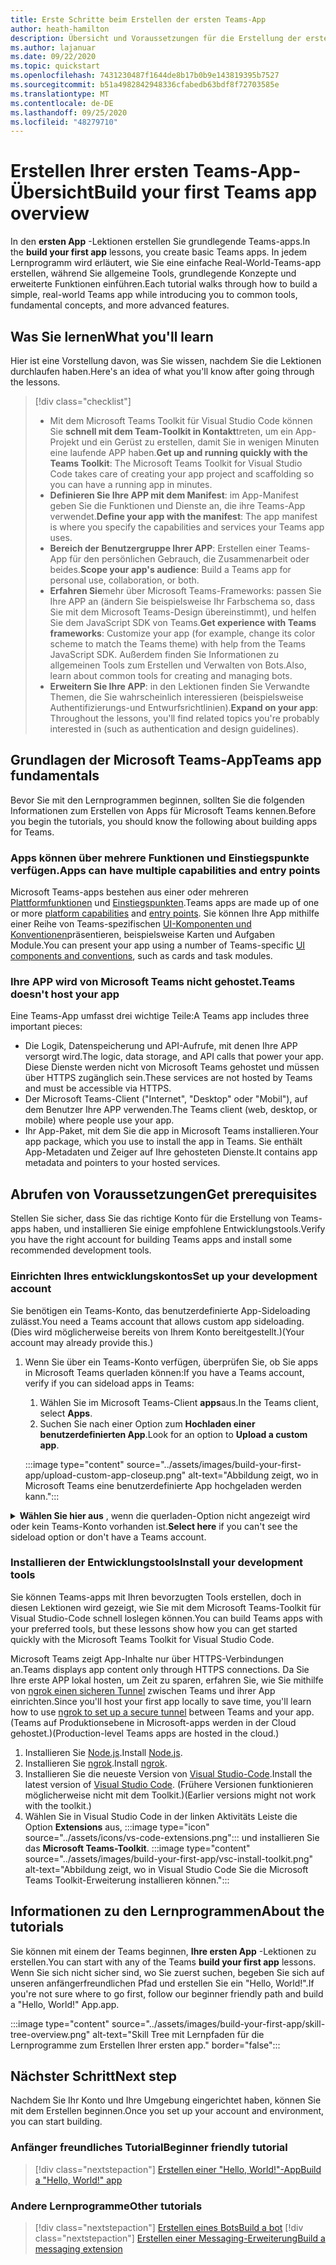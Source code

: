 ```yaml
---
title: Erste Schritte beim Erstellen der ersten Teams-App
author: heath-hamilton
description: Übersicht und Voraussetzungen für die Erstellung der ersten Microsoft Teams-App
ms.author: lajanuar
ms.date: 09/22/2020
ms.topic: quickstart
ms.openlocfilehash: 7431230487f1644de8b17b0b9e143819395b7527
ms.sourcegitcommit: b51a4982842948336cfabedb63bdf8f72703585e
ms.translationtype: MT
ms.contentlocale: de-DE
ms.lasthandoff: 09/25/2020
ms.locfileid: "48279710"
---
```

# <a name="build-your-first-teams-app-overview"></a><span data-ttu-id="e1a92-103">Erstellen Ihrer ersten Teams-App-Übersicht</span><span class="sxs-lookup"><span data-stu-id="e1a92-103">Build your first Teams app overview</span></span>

<span data-ttu-id="e1a92-104">In den **ersten App** -Lektionen erstellen Sie grundlegende Teams-apps.</span><span class="sxs-lookup"><span data-stu-id="e1a92-104">In the **build your first app** lessons, you create basic Teams apps.</span></span> <span data-ttu-id="e1a92-105">In jedem Lernprogramm wird erläutert, wie Sie eine einfache Real-World-Teams-app erstellen, während Sie allgemeine Tools, grundlegende Konzepte und erweiterte Funktionen einführen.</span><span class="sxs-lookup"><span data-stu-id="e1a92-105">Each tutorial walks through how to build a simple, real-world Teams app while introducing you to common tools, fundamental concepts, and more advanced features.</span></span>

## <a name="what-youll-learn"></a><span data-ttu-id="e1a92-106">Was Sie lernen</span><span class="sxs-lookup"><span data-stu-id="e1a92-106">What you'll learn</span></span>

<span data-ttu-id="e1a92-107">Hier ist eine Vorstellung davon, was Sie wissen, nachdem Sie die Lektionen durchlaufen haben.</span><span class="sxs-lookup"><span data-stu-id="e1a92-107">Here's an idea of what you'll know after going through the lessons.</span></span>

> [!div class="checklist"]
  >
  > * <span data-ttu-id="e1a92-108">Mit dem Microsoft Teams Toolkit für Visual Studio Code können Sie **schnell mit dem Team-Toolkit in Kontakt**treten, um ein App-Projekt und ein Gerüst zu erstellen, damit Sie in wenigen Minuten eine laufende APP haben.</span><span class="sxs-lookup"><span data-stu-id="e1a92-108">**Get up and running quickly with the Teams Toolkit**: The Microsoft Teams Toolkit for Visual Studio Code takes care of creating your app project and scaffolding so you can have a running app in minutes.</span></span>
  > * <span data-ttu-id="e1a92-109">**Definieren Sie Ihre APP mit dem Manifest**: im App-Manifest geben Sie die Funktionen und Dienste an, die ihre Teams-App verwendet.</span><span class="sxs-lookup"><span data-stu-id="e1a92-109">**Define your app with the manifest**: The app manifest is where you specify the capabilities and services your Teams app uses.</span></span>
  > * <span data-ttu-id="e1a92-110">**Bereich der Benutzergruppe Ihrer APP**: Erstellen einer Teams-App für den persönlichen Gebrauch, die Zusammenarbeit oder beides.</span><span class="sxs-lookup"><span data-stu-id="e1a92-110">**Scope your app's audience**: Build a Teams app for personal use, collaboration, or both.</span></span>
  > * <span data-ttu-id="e1a92-111">**Erfahren Sie**mehr über Microsoft Teams-Frameworks: passen Sie Ihre APP an (ändern Sie beispielsweise Ihr Farbschema so, dass Sie mit dem Microsoft Teams-Design übereinstimmt), und helfen Sie dem JavaScript SDK von Teams.</span><span class="sxs-lookup"><span data-stu-id="e1a92-111">**Get experience with Teams frameworks**: Customize your app (for example, change its color scheme to match the Teams theme) with help from the Teams JavaScript SDK.</span></span> <span data-ttu-id="e1a92-112">Außerdem finden Sie Informationen zu allgemeinen Tools zum Erstellen und Verwalten von Bots.</span><span class="sxs-lookup"><span data-stu-id="e1a92-112">Also, learn about common tools for creating and managing bots.</span></span>
  > * <span data-ttu-id="e1a92-113">**Erweitern Sie Ihre APP**: in den Lektionen finden Sie Verwandte Themen, die Sie wahrscheinlich interessieren (beispielsweise Authentifizierungs-und Entwurfsrichtlinien).</span><span class="sxs-lookup"><span data-stu-id="e1a92-113">**Expand on your app**: Throughout the lessons, you'll find related topics you're probably interested in (such as authentication and design guidelines).</span></span>

## <a name="teams-app-fundamentals"></a><span data-ttu-id="e1a92-114">Grundlagen der Microsoft Teams-App</span><span class="sxs-lookup"><span data-stu-id="e1a92-114">Teams app fundamentals</span></span>

<span data-ttu-id="e1a92-115">Bevor Sie mit den Lernprogrammen beginnen, sollten Sie die folgenden Informationen zum Erstellen von Apps für Microsoft Teams kennen.</span><span class="sxs-lookup"><span data-stu-id="e1a92-115">Before you begin the tutorials, you should know the following about building apps for Teams.</span></span>

### <a name="apps-can-have-multiple-capabilities-and-entry-points"></a><span data-ttu-id="e1a92-116">Apps können über mehrere Funktionen und Einstiegspunkte verfügen.</span><span class="sxs-lookup"><span data-stu-id="e1a92-116">Apps can have multiple capabilities and entry points</span></span>

<span data-ttu-id="e1a92-117">Microsoft Teams-apps bestehen aus einer oder mehreren [Plattformfunktionen](../concepts/capabilities-overview.md) und [Einstiegspunkten](../concepts/extensibility-points.md).</span><span class="sxs-lookup"><span data-stu-id="e1a92-117">Teams apps are made up of one or more [platform capabilities](../concepts/capabilities-overview.md) and [entry points](../concepts/extensibility-points.md).</span></span> <span data-ttu-id="e1a92-118">Sie können Ihre App mithilfe einer Reihe von Teams-spezifischen [UI-Komponenten und Konventionen](../concepts/extensibility-points.md#ui-components)präsentieren, beispielsweise Karten und Aufgaben Module.</span><span class="sxs-lookup"><span data-stu-id="e1a92-118">You can present your app using a number of Teams-specific [UI components and conventions](../concepts/extensibility-points.md#ui-components), such as cards and task modules.</span></span>

### <a name="teams-doesnt-host-your-app"></a><span data-ttu-id="e1a92-119">Ihre APP wird von Microsoft Teams nicht gehostet.</span><span class="sxs-lookup"><span data-stu-id="e1a92-119">Teams doesn't host your app</span></span>

<span data-ttu-id="e1a92-120">Eine Teams-App umfasst drei wichtige Teile:</span><span class="sxs-lookup"><span data-stu-id="e1a92-120">A Teams app includes three important pieces:</span></span>

* <span data-ttu-id="e1a92-121">Die Logik, Datenspeicherung und API-Aufrufe, mit denen Ihre APP versorgt wird.</span><span class="sxs-lookup"><span data-stu-id="e1a92-121">The logic, data storage, and API calls that power your app.</span></span> <span data-ttu-id="e1a92-122">Diese Dienste werden nicht von Microsoft Teams gehostet und müssen über HTTPS zugänglich sein.</span><span class="sxs-lookup"><span data-stu-id="e1a92-122">These services are not hosted by Teams and must be accessible via HTTPS.</span></span>
* <span data-ttu-id="e1a92-123">Der Microsoft Teams-Client ("Internet", "Desktop" oder "Mobil"), auf dem Benutzer Ihre APP verwenden.</span><span class="sxs-lookup"><span data-stu-id="e1a92-123">The Teams client (web, desktop, or mobile) where people use your app.</span></span>
* <span data-ttu-id="e1a92-124">Ihr App-Paket, mit dem Sie die app in Microsoft Teams installieren.</span><span class="sxs-lookup"><span data-stu-id="e1a92-124">Your app package, which you use to install the app in Teams.</span></span> <span data-ttu-id="e1a92-125">Sie enthält App-Metadaten und Zeiger auf Ihre gehosteten Dienste.</span><span class="sxs-lookup"><span data-stu-id="e1a92-125">It contains app metadata and pointers to your hosted services.</span></span>

## <a name="get-prerequisites"></a><span data-ttu-id="e1a92-126">Abrufen von Voraussetzungen</span><span class="sxs-lookup"><span data-stu-id="e1a92-126">Get prerequisites</span></span>

<span data-ttu-id="e1a92-127">Stellen Sie sicher, dass Sie das richtige Konto für die Erstellung von Teams-apps haben, und installieren Sie einige empfohlene Entwicklungstools.</span><span class="sxs-lookup"><span data-stu-id="e1a92-127">Verify you have the right account for building Teams apps and install some recommended development tools.</span></span>

### <a name="set-up-your-development-account"></a><span data-ttu-id="e1a92-128">Einrichten Ihres entwicklungskontos</span><span class="sxs-lookup"><span data-stu-id="e1a92-128">Set up your development account</span></span>

<span data-ttu-id="e1a92-129">Sie benötigen ein Teams-Konto, das benutzerdefinierte App-Sideloading zulässt.</span><span class="sxs-lookup"><span data-stu-id="e1a92-129">You need a Teams account that allows custom app sideloading.</span></span> <span data-ttu-id="e1a92-130">(Dies wird möglicherweise bereits von Ihrem Konto bereitgestellt.)</span><span class="sxs-lookup"><span data-stu-id="e1a92-130">(Your account may already provide this.)</span></span>

1. <span data-ttu-id="e1a92-131">Wenn Sie über ein Teams-Konto verfügen, überprüfen Sie, ob Sie apps in Microsoft Teams querladen können:</span><span class="sxs-lookup"><span data-stu-id="e1a92-131">If you have a Teams account, verify if you can sideload apps in Teams:</span></span>
    1. <span data-ttu-id="e1a92-132">Wählen Sie im Microsoft Teams-Client **apps**aus.</span><span class="sxs-lookup"><span data-stu-id="e1a92-132">In the Teams client, select **Apps**.</span></span>
    1. <span data-ttu-id="e1a92-133">Suchen Sie nach einer Option zum **Hochladen einer benutzerdefinierten App**.</span><span class="sxs-lookup"><span data-stu-id="e1a92-133">Look for an option to **Upload a custom app**.</span></span>

    :::image type="content" source="../assets/images/build-your-first-app/upload-custom-app-closeup.png" alt-text="Abbildung zeigt, wo in Microsoft Teams eine benutzerdefinierte App hochgeladen werden kann.":::

<!-- markdownlint-disable MD033 -->
<details>

<summary><span data-ttu-id="e1a92-135"><b>Wählen Sie hier aus</b> , wenn die querladen-Option nicht angezeigt wird oder kein Teams-Konto vorhanden ist.</span><span class="sxs-lookup"><span data-stu-id="e1a92-135"><b>Select here</b> if you can't see the sideload option or don't have a Teams account.</span></span></summary>

<span data-ttu-id="e1a92-136">Sie können ein kostenloses Test Konto für Teams erhalten, das App-Sideloading ermöglicht, indem Sie dem Microsoft 365-Entwicklerprogramm beitreten.</span><span class="sxs-lookup"><span data-stu-id="e1a92-136">You can get a free Teams test account that allows app sideloading by joining the Microsoft 365 developer program.</span></span> <span data-ttu-id="e1a92-137">(Der Registrierungsvorgang dauert ungefähr zwei Minuten.)</span><span class="sxs-lookup"><span data-stu-id="e1a92-137">(The registration process takes approximately two minutes.)</span></span>

1. <span data-ttu-id="e1a92-138">Wechseln Sie zum [Microsoft 365-Entwicklerprogramm](https://developer.microsoft.com/microsoft-365/dev-program).</span><span class="sxs-lookup"><span data-stu-id="e1a92-138">Go to the [Microsoft 365 developer program](https://developer.microsoft.com/microsoft-365/dev-program).</span></span>
1. <span data-ttu-id="e1a92-139">Wählen Sie **jetzt beitreten** aus, und folgen Sie den Anweisungen auf dem Bildschirm.</span><span class="sxs-lookup"><span data-stu-id="e1a92-139">Select **Join Now** and follow the onscreen instructions.</span></span>
1. <span data-ttu-id="e1a92-140">Wenn Sie zum Begrüßungsbildschirm gelangen, wählen Sie **E5-Abonnement einrichten**aus.</span><span class="sxs-lookup"><span data-stu-id="e1a92-140">When you get to the welcome screen, select **Set up E5 subscription**.</span></span>
1. <span data-ttu-id="e1a92-141">Richten Sie Ihr Administratorkonto ein.</span><span class="sxs-lookup"><span data-stu-id="e1a92-141">Set up your administrator account.</span></span> <span data-ttu-id="e1a92-142">Wenn Sie fertig sind, sollten Sie einen Bildschirm wie den folgenden sehen.</span><span class="sxs-lookup"><span data-stu-id="e1a92-142">Once you finish, you should see a screen like this.</span></span>
:::image type="content" source="../assets/images/build-your-first-app/dev-program-subscription.png" alt-text="Beispiel dessen, was nach der Anmeldung für das Microsoft 365-Entwicklerprogramm angezeigt wird.":::
1. <span data-ttu-id="e1a92-144">Melden Sie sich mit dem soeben eingerichteten Administratorkonto bei Microsoft Teams an.</span><span class="sxs-lookup"><span data-stu-id="e1a92-144">Log in to Teams using the administrator account you just set up.</span></span>
1. <span data-ttu-id="e1a92-145">Überprüfen Sie, ob Sie nun die Option **benutzerdefinierte App hochladen** haben.</span><span class="sxs-lookup"><span data-stu-id="e1a92-145">Verify if you now have the **Upload a custom app** option.</span></span>

</details>

### <a name="install-your-development-tools"></a><span data-ttu-id="e1a92-146">Installieren der Entwicklungstools</span><span class="sxs-lookup"><span data-stu-id="e1a92-146">Install your development tools</span></span>

<span data-ttu-id="e1a92-147">Sie können Teams-apps mit Ihren bevorzugten Tools erstellen, doch in diesen Lektionen wird gezeigt, wie Sie mit dem Microsoft Teams-Toolkit für Visual Studio-Code schnell loslegen können.</span><span class="sxs-lookup"><span data-stu-id="e1a92-147">You can build Teams apps with your preferred tools, but these lessons show how you can get started quickly with the Microsoft Teams Toolkit for Visual Studio Code.</span></span>

<span data-ttu-id="e1a92-148">Microsoft Teams zeigt App-Inhalte nur über HTTPS-Verbindungen an.</span><span class="sxs-lookup"><span data-stu-id="e1a92-148">Teams displays app content only through HTTPS connections.</span></span> <span data-ttu-id="e1a92-149">Da Sie Ihre erste APP lokal hosten, um Zeit zu sparen, erfahren Sie, wie Sie mithilfe von [ngrok einen sicheren Tunnel](../concepts/build-and-test/debug.md#locally-hosted) zwischen Teams und ihrer App einrichten.</span><span class="sxs-lookup"><span data-stu-id="e1a92-149">Since you'll host your first app locally to save time, you'll learn how to use [ngrok to set up a secure tunnel](../concepts/build-and-test/debug.md#locally-hosted) between Teams and your app.</span></span> <span data-ttu-id="e1a92-150">(Teams auf Produktionsebene in Microsoft-apps werden in der Cloud gehostet.)</span><span class="sxs-lookup"><span data-stu-id="e1a92-150">(Production-level Teams apps are hosted in the cloud.)</span></span>

1. <span data-ttu-id="e1a92-151">Installieren Sie [Node.js](https://nodejs.org/en/).</span><span class="sxs-lookup"><span data-stu-id="e1a92-151">Install [Node.js](https://nodejs.org/en/).</span></span>
1. <span data-ttu-id="e1a92-152">Installieren Sie [ngrok](https://ngrok.com/download).</span><span class="sxs-lookup"><span data-stu-id="e1a92-152">Install [ngrok](https://ngrok.com/download).</span></span>
1. <span data-ttu-id="e1a92-153">Installieren Sie die neueste Version von [Visual Studio-Code](https://code.visualstudio.com/download).</span><span class="sxs-lookup"><span data-stu-id="e1a92-153">Install the latest version of [Visual Studio Code](https://code.visualstudio.com/download).</span></span> <span data-ttu-id="e1a92-154">(Frühere Versionen funktionieren möglicherweise nicht mit dem Toolkit.)</span><span class="sxs-lookup"><span data-stu-id="e1a92-154">(Earlier versions might not work with the toolkit.)</span></span>
1. Wählen Sie in Visual Studio Code in der linken Aktivitäts Leiste die Option **Extensions** aus, :::image type="icon" source="../assets/icons/vs-code-extensions.png"::: und installieren Sie das **Microsoft Teams-Toolkit**.
    :::image type="content" source="../assets/images/build-your-first-app/vsc-install-toolkit.png" alt-text="Abbildung zeigt, wo in Visual Studio Code Sie die Microsoft Teams Toolkit-Erweiterung installieren können.":::

## <a name="about-the-tutorials"></a><span data-ttu-id="e1a92-157">Informationen zu den Lernprogrammen</span><span class="sxs-lookup"><span data-stu-id="e1a92-157">About the tutorials</span></span>

<span data-ttu-id="e1a92-158">Sie können mit einem der Teams beginnen, **Ihre ersten App** -Lektionen zu erstellen.</span><span class="sxs-lookup"><span data-stu-id="e1a92-158">You can start with any of the Teams **build your first app** lessons.</span></span> <span data-ttu-id="e1a92-159">Wenn Sie sich nicht sicher sind, wo Sie zuerst suchen, begeben Sie sich auf unseren anfängerfreundlichen Pfad und erstellen Sie ein "Hello, World!".</span><span class="sxs-lookup"><span data-stu-id="e1a92-159">If you're not sure where to go first, follow our beginner friendly path and build a "Hello, World!"</span></span> <span data-ttu-id="e1a92-160">App.</span><span class="sxs-lookup"><span data-stu-id="e1a92-160">app.</span></span>

:::image type="content" source="../assets/images/build-your-first-app/skill-tree-overview.png" alt-text="Skill Tree mit Lernpfaden für die Lernprogramme zum Erstellen Ihrer ersten app." border="false":::

## <a name="next-step"></a><span data-ttu-id="e1a92-162">Nächster Schritt</span><span class="sxs-lookup"><span data-stu-id="e1a92-162">Next step</span></span>

<span data-ttu-id="e1a92-163">Nachdem Sie Ihr Konto und Ihre Umgebung eingerichtet haben, können Sie mit dem Erstellen beginnen.</span><span class="sxs-lookup"><span data-stu-id="e1a92-163">Once you set up your account and environment, you can start building.</span></span>

### <a name="beginner-friendly-tutorial"></a><span data-ttu-id="e1a92-164">Anfänger freundliches Tutorial</span><span class="sxs-lookup"><span data-stu-id="e1a92-164">Beginner friendly tutorial</span></span>

> [!div class="nextstepaction"]
> [<span data-ttu-id="e1a92-165">Erstellen einer "Hello, World!"-App</span><span class="sxs-lookup"><span data-stu-id="e1a92-165">Build a "Hello, World!" app</span></span>](../build-your-first-app/build-and-run.md)

### <a name="other-tutorials"></a><span data-ttu-id="e1a92-166">Andere Lernprogramme</span><span class="sxs-lookup"><span data-stu-id="e1a92-166">Other tutorials</span></span>

> [!div class="nextstepaction"]
> [<span data-ttu-id="e1a92-167">Erstellen eines Bots</span><span class="sxs-lookup"><span data-stu-id="e1a92-167">Build a bot</span></span>](../build-your-first-app/build-bot.md)
> [!div class="nextstepaction"]
> [<span data-ttu-id="e1a92-168">Erstellen einer Messaging-Erweiterung</span><span class="sxs-lookup"><span data-stu-id="e1a92-168">Build a messaging extension</span></span>](../build-your-first-app/build-messaging-extension.md)